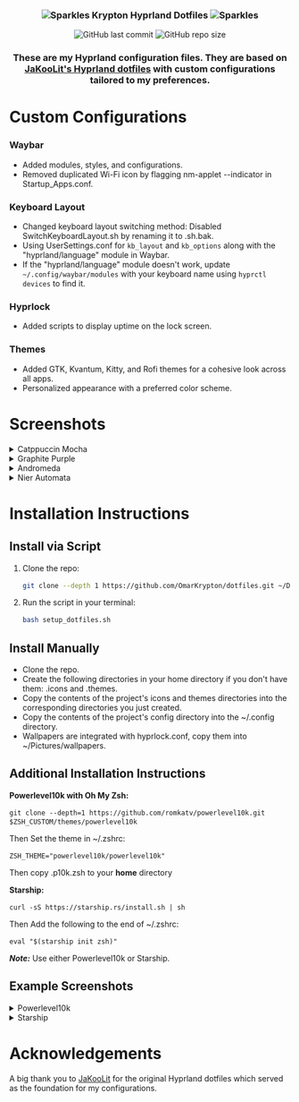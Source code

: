 <h3 align="center">
	<img src="https://raw.githubusercontent.com/Tarikul-Islam-Anik/Telegram-Animated-Emojis/main/Activity/Sparkles.webp" alt="Sparkles" width="25" height="25" />
	Krypton Hyprland Dotfiles
	<img src="https://raw.githubusercontent.com/Tarikul-Islam-Anik/Telegram-Animated-Emojis/main/Activity/Sparkles.webp" alt="Sparkles" width="25" height="25" />
</h3>

<div align="center">
  <img src="https://img.shields.io/github/last-commit/OmarKrypton/dotfiles?style=for-the-badge&color=b4befe" alt="GitHub last commit">
  <img src="https://img.shields.io/github/repo-size/OmarKrypton/dotfiles?style=for-the-badge&color=cba6f7" alt="GitHub repo size">
</div>

<div align="center">
  
### These are my Hyprland configuration files. They are based on [JaKooLit's Hyprland dotfiles](https://github.com/JaKooLit/Hyprland-Dots) with custom configurations tailored to my preferences.
</div>

# Custom Configurations

### Waybar
- Added modules, styles, and configurations.
- Removed duplicated Wi-Fi icon by flagging nm-applet --indicator in Startup_Apps.conf.

### Keyboard Layout
- Changed keyboard layout switching method: Disabled SwitchKeyboardLayout.sh by renaming it to .sh.bak. 
- Using UserSettings.conf for `kb_layout` and `kb_options` along with the "hyprland/language" module in Waybar.
- If the "hyprland/language" module doesn't work, update `~/.config/waybar/modules` with your keyboard name using `hyprctl devices` to find it.

### Hyprlock
- Added scripts to display uptime on the lock screen.

### Themes
- Added GTK, Kvantum, Kitty, and Rofi themes for a cohesive look across all apps.
- Personalized appearance with a preferred color scheme.

# Screenshots

<details>
  <summary>Catppuccin Mocha</summary>
  <img src="Screenshots/Screenshot10.png" alt="Catppuccin Mocha Screenshot">
  <img src="Screenshots/Screenshot11.png" alt="Catppuccin Mocha Screenshot">
  <img src="Screenshots/Screenshot12.png" alt="Catppuccin Mocha Screenshot">
</details>

<details>
  <summary>Graphite Purple</summary>
  <img src="Screenshots/Screenshot4.png" alt="Graphite Purple Screenshot">
  <img src="Screenshots/Screenshot5.png" alt="Graphite Purple Screenshot">
  <img src="Screenshots/Screenshot6.png" alt="Graphite Purple Screenshot">
</details>

<details>
  <summary>Andromeda</summary>
  <img src="Screenshots/Screenshot7.png" alt="Andromeda Screenshot">
  <img src="Screenshots/Screenshot8.png" alt="Andromeda Screenshot">
  <img src="Screenshots/Screenshot9.png" alt="Andromeda Screenshot">
</details>

<details>
  <summary>Nier Automata</summary>
  <img src="Screenshots/Screenshot15.png" alt="Nier Automata Screenshot">
  <img src="Screenshots/Screenshot16.png" alt="Nier Automata Screenshot">
  <img src="Screenshots/Screenshot17.png" alt="Nier Automata Screenshot">
</details>

# Installation Instructions

## Install via Script
1. Clone the repo:
   ```bash
   git clone --depth 1 https://github.com/OmarKrypton/dotfiles.git ~/Downloads

3. Run the script in your terminal:
   ```bash
   bash setup_dotfiles.sh

## Install Manually
   - Clone the repo.
   - Create the following directories in your home directory if you don't have them: .icons and .themes.
   - Copy the contents of the project's icons and themes directories into the corresponding directories you just created.
   - Copy the contents of the project's config directory into the ~/.config directory.
   - Wallpapers are integrated with hyprlock.conf, copy them into ~/Pictures/wallpapers.

## Additional Installation Instructions
  **Powerlevel10k with Oh My Zsh:**
  
    git clone --depth=1 https://github.com/romkatv/powerlevel10k.git $ZSH_CUSTOM/themes/powerlevel10k
  
  Then Set the theme in ~/.zshrc:

    ZSH_THEME="powerlevel10k/powerlevel10k"

  Then copy .p10k.zsh to your **home** directory

  
 
  **Starship:**
   
    curl -sS https://starship.rs/install.sh | sh
   
  Then Add the following to the end of ~/.zshrc:

    eval "$(starship init zsh)"
  ***Note:*** Use either Powerlevel10k or Starship.

## Example Screenshots
 
<details>
  <summary>Powerlevel10k</summary>
  <img src="Screenshots/Screenshot13.png" alt="Powerlevel10k">
</details>

<details>
  <summary>Starship</summary>
  <img src="Screenshots/Screenshot14.png" alt="Starship">
</details>


# Acknowledgements

A big thank you to [JaKooLit](https://github.com/JaKooLit) for the original Hyprland dotfiles which served as the foundation for my configurations.

